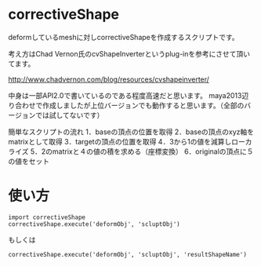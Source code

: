 # correctiveShape

deformしているmeshに対しcorrectiveShapeを作成するスクリプトです。

考え方はChad Vernon氏のcvShapeInverterというplug-inを参考にさせて頂いてます。

http://www.chadvernon.com/blog/resources/cvshapeinverter/

中身は一部API2.0で書いているのである程度高速だと思います。
maya2013辺り合わせで作成しましたが上位バージョンでも動作すると思います。（全部のバージョンでは試してないです）

簡単なスクリプトの流れ
1．baseの頂点の位置を取得
2．baseの頂点のxyz軸をmatrixとして取得
3．targetの頂点の位置を取得
4．3から1の値を減算しローカライズ
5．2のmatrixと４の値の積を求める（座標変換）
6．originalの頂点に５の値をセット

# 使い方
  ```
import correctiveShape
correctiveShape.execute('deformObj', 'scluptObj')
  ```
もしくは
  ```
  correctiveShape.execute('deformObj', 'scluptObj', 'resultShapeName')
  ```
